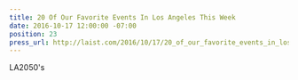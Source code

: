 ```yaml
---
title: 20 Of Our Favorite Events In Los Angeles This Week
date: 2016-10-17 12:00:00 -07:00
position: 23
press_url: http://laist.com/2016/10/17/20_of_our_favorite_events_in_los_an_48.php
---
```


LA2050's

